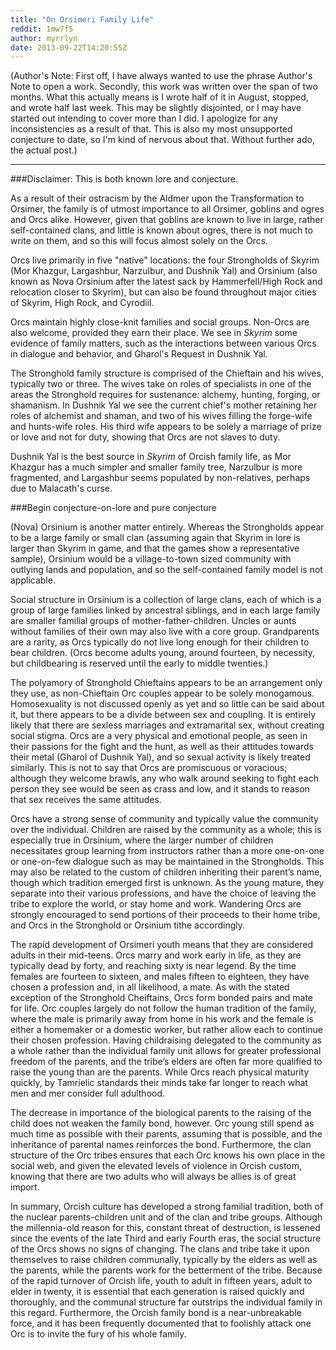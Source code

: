 ```yaml
---
title: "On Orsimeri Family Life"
reddit: 1mw7f5
author: myrrlyn
date: 2013-09-22T14:20:55Z
---
```


(Author's Note: First off, I have always wanted to use the phrase Author's Note to open a work. Secondly, this work was written over the span of two months. What this actually means is I wrote half of it in August, stopped, and wrote half last week. This may be slightly disjointed, or I may have started out intending to cover more than I did. I apologize for any inconsistencies as a result of that. This is also my most unsupported conjecture to date, so I'm kind of nervous about that. Without further ado, the actual post.)
____
###Disclaimer: This is both known lore and conjecture.

As a result of their ostracism by the Aldmer upon the Transformation to Orsimer, the family is of utmost importance to all Orsimer, goblins and ogres and Orcs alike. However, given that goblins are known to live in large, rather self-contained clans, and little is known about ogres, there is not much to write on them, and so this will focus almost solely on the Orcs.

Orcs live primarily in five "native" locations: the four Strongholds of Skyrim (Mor Khazgur, Largashbur, Narzulbur, and Dushnik Yal) and Orsinium (also known as Nova Orsinium after the latest sack by Hammerfell/High Rock and relocation closer to Skyrim), but can also be found throughout major cities of Skyrim, High Rock, and Cyrodiil.

Orcs maintain highly close-knit families and social groups. Non-Orcs are also welcome, provided they earn their place. We see in *Skyrim* some evidence of family matters, such as the interactions between various Orcs in dialogue and behavior, and Gharol's Request in Dushnik Yal.

The Stronghold family structure is comprised of the Chieftain and his wives, typically two or three. The wives take on roles of specialists in one of the areas the Stronghold requires for sustenance: alchemy, hunting, forging, or shamanism. In Dushnik Yal we see the current chief's mother retaining her roles of alchemist and shaman, and two of his wives filling the forge-wife and hunts-wife roles. His third wife appears to be solely a marriage of prize or love and not for duty, showing that Orcs are not slaves to duty.

Dushnik Yal is the best source in *Skyrim* of Orcish family life, as Mor Khazgur has a much simpler and smaller family tree, Narzulbur is more fragmented, and Largashbur seems populated by non-relatives, perhaps due to Malacath's curse.

###Begin conjecture-on-lore and pure conjecture

(Nova) Orsinium is another matter entirely. Whereas the Strongholds appear to be a large family or small clan (assuming again that Skyrim in lore is larger than Skyrim in game, and that the games show a representative sample), Orsinium would be a village-to-town sized community with outlying lands and population, and so the self-contained family model is not applicable.

Social structure in Orsinium is a collection of large clans, each of which is a group of large families linked by ancestral siblings, and in each large family are smaller familial groups of mother-father-children. Uncles or aunts without families of their own may also live with a core group. Grandparents are a rarity, as Orcs typically do not live long enough for their children to bear children. (Orcs become adults young, around fourteen, by necessity, but childbearing is reserved until the early to middle twenties.)

The polyamory of Stronghold Chieftains appears to be an arrangement only they use, as non-Chieftain Orc couples appear to be solely monogamous. Homosexuality is not discussed openly as yet and so little can be said about it, but there appears to be a divide between sex and coupling. It is entirely likely that there are sexless marriages and extramarital sex, without creating social stigma. Orcs are a very physical and emotional people, as seen in their passions for the fight and the hunt, as well as their attitudes towards their metal (Gharol of Dushnik Yal), and so sexual activity is likely treated similarly. This is not to say that Orcs are promiscuous or voracious; although they welcome brawls, any who walk around seeking to fight each person they see would be seen as crass and low, and it stands to reason that sex receives the same attitudes. 

Orcs have a strong sense of community and typically value the community over the individual. Children are raised by the community as a whole; this is especially true in Orsinium, where the larger number of children necessitates group learning from instructors rather than a more one-on-one or one-on-few dialogue such as may be maintained in the Strongholds. This may also be related to the custom of children inheriting their parent’s name, though which tradition emerged first is unknown. As the young mature, they separate into their various professions, and have the choice of leaving the tribe to explore the world, or stay home and work. Wandering Orcs are strongly encouraged to send portions of their proceeds to their home tribe, and Orcs in the Stronghold or Orsinium tithe accordingly.

The rapid development of Orsimeri youth means that they are considered adults in their mid-teens. Orcs marry and work early in life, as they are typically dead by forty, and reaching sixty is near legend. By the time females are fourteen to sixteen, and males fifteen to eighteen, they have chosen a profession and, in all likelihood, a mate. As with the stated exception of the Stronghold Cheiftains, Orcs form bonded pairs and mate for life. Orc couples largely do not follow the human tradition of the family, where the male is primarily away from home in his work and the female is either a homemaker or a domestic worker, but rather allow each to continue their chosen profession. Having childraising delegated to the community as a whole rather than the individual family unit allows for greater professional freedom of the parents, and the tribe’s elders are often far more qualified to raise the young than are the parents. While Orcs reach physical maturity quickly, by Tamrielic standards their minds take far longer to reach what men and mer consider full adulthood.

The decrease in importance of the biological parents to the raising of the child does not weaken the family bond, however. Orc young still spend as much time as possible with their parents, assuming that is possible, and the inheritance of parental names reinforces the bond. Furthermore, the clan structure of the Orc tribes ensures that each Orc knows his own place in the social web, and given the elevated levels of violence in Orcish custom, knowing that there are two adults who will always be allies is of great import.

In summary, Orcish culture has developed a strong familial tradition, both of the nuclear parents-children unit and of the clan and tribe groups. Although the millennia-old reason for this, constant threat of destruction, is lessened since the events of the late Third and early Fourth eras, the social structure of the Orcs shows no signs of changing. The clans and tribe take it upon themselves to raise children communally, typically by the elders as well as the parents, while the parents work for the betterment of the tribe. Because of the rapid turnover of Orcish life, youth to adult in fifteen years, adult to elder in twenty, it is essential that each generation is raised quickly and thoroughly, and the communal structure far outstrips the individual family in this regard. Furthermore, the Orcish family bond is a near-unbreakable force, and it has been frequently documented that to foolishly attack one Orc is to invite the fury of his whole family. 
